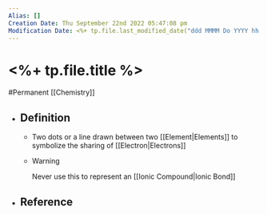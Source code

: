 ```yaml
---
Alias: []
Creation Date: Thu September 22nd 2022 05:47:08 pm 
Modification Date: <%+ tp.file.last_modified_date("ddd MMMM Do YYYY hh:mm:ss a") %>
---
```

# <%+ tp.file.title %>
#Permanent [[Chemistry]]

- ## Definition
	- Two dots or a line drawn between two [[Element|Elements]] to symbolize the sharing of [[Electron|Electrons]]
	- > [!Warning]
	  > Never use this to represent an [[Ionic Compound|Ionic Bond]]
- ## Reference